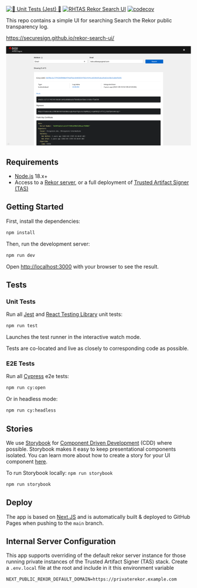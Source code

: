 [![🧪 Unit Tests (Jest) 🧪](https://github.com/securesign/rekor-search-ui/actions/workflows/unit-tests.yaml/badge.svg)](https://github.com/securesign/rekor-search-ui/actions/workflows/unit-tests.yaml)
[![RHTAS Rekor Search UI](https://img.shields.io/endpoint?url=https://cloud.cypress.io/badge/simple/wdekco&style=flat&logo=cypress)](https://cloud.cypress.io/projects/wdekco/runs)
[![codecov](https://codecov.io/gh/securesign/rekor-search-ui/graph/badge.svg?token=1QS2BK1PQL)](https://codecov.io/gh/securesign/rekor-search-ui)

This repo contains a simple UI for searching Search the Rekor public transparency log.

https://securesign.github.io/rekor-search-ui/

![Rekor UI Screenshot](assets/screenshot.png)

## Requirements

- [Node.js](https://nodejs.org/en) 18.x+
- Access to a [Rekor server](https://github.com/securesign/rekor), or a full deployment of [Trusted Artifact Signer (TAS)](https://access.redhat.com/documentation/en-us/red_hat_trusted_artifact_signer/2024-q1/html/deployment_guide/verify_the_trusted_artifact_signer_installation)

## Getting Started

First, install the dependencies:

```bash
npm install
```

Then, run the development server:

```bash
npm run dev
```

Open [http://localhost:3000](http://localhost:3000) with your browser to see the result.

## Tests

### Unit Tests

Run all [Jest](https://jestjs.io/) and [React Testing Library](https://testing-library.com/docs/react-testing-library/intro) unit tests:

```bash
npm run test
```

Launches the test runner in the interactive watch mode.

Tests are co-located and live as closely to corresponding code as possible.

### E2E Tests

Run all [Cypress](https://www.cypress.io/) e2e tests:

```bash
npm run cy:open
```

Or in headless mode:

```bash
npm run cy:headless
```

## Stories

We use [Storybook](https://storybook.js.org/) for [Component Driven Development](https://www.componentdriven.org/) (CDD) where possible. Storybook makes it easy to keep presentational components isolated. You can learn more about how to create a story for your UI component [here](https://storybook.js.org/docs/react/writing-stories/introduction).

To run Storybook locally: `npm run storybook`

```bash
npm run storybook
```

## Deploy

The app is based on [Next.JS](https://nextjs.org/) and is automatically built & deployed to GitHub Pages when pushing to the `main` branch.

## Internal Server Configuration

This app supports overriding of the default rekor server instance for those running private instances of the Trusted Artifact Signer (TAS) stack.
Create a `.env.local` file at the root and include in it this environment variable

```properties
NEXT_PUBLIC_REKOR_DEFAULT_DOMAIN=https://privaterekor.example.com
```
